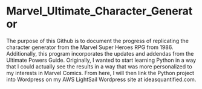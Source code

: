 # Marvel_Ultimate_Character_Generator

The purpose of this Github is to document the progress of replicating the character generator from the Marvel Super Heroes RPG from 1986.  Additionally, this program incorporates the updates and addendas from the Ultimate Powers Guide. Originally, I wanted to start learning Python in a way that I could actually see the results in a way that was more personalized to my interests in Marvel Comics. From here, I will then link the Python project into Wordpress on my AWS LightSail Wordpress site at ideasquantified.com.
